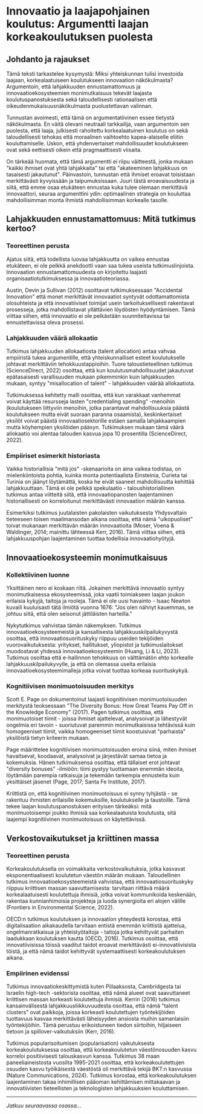 # Innovaatio ja laajapohjainen koulutus: Argumentti laajan korkeakoulutuksen puolesta

## Johdanto ja rajaukset

Tämä teksti tarkastelee kysymystä: Miksi yhteiskunnan tulisi investoida laajaan, korkealaatuiseen koulutukseen innovaation näkökulmasta? Argumentoin, että lahjakkuuden ennustamattomuus ja innovaatioekosysteemien monimutkaisuus tekevät laajasta koulutuspanostuksesta sekä taloudellisesti rationaalisen että oikeudenmukaisuusnäkökulmasta puolustettavan valinnan.

Tunnustan avoimesti, että tämä on argumentatiivinen essee tietystä näkökulmasta. En väitä olevani neutraali tarkkailija, vaan argumentoin sen puolesta, että laaja, julkisesti rahoitettu korkealaatuinen koulutus on sekä taloudellisesti tehokas että moraalinen vaihtoehto kapea-alaiselle eliitin kouluttamiselle. Uskon, että yhdenvertaiset mahdollisuudet koulutukseen ovat sekä eettisesti oikein että pragmaattisesti viisaita.

On tärkeää huomata, että tämä argumentti ei riipu väitteestä, jonka mukaan "kaikki ihmiset ovat yhtä lahjakkaita" tai että "akateeminen lahjakkuus on tasaisesti jakautunut". Päinvastoin, tunnustan että ihmiset eroavat toisistaan merkittävästi kyvyissään ja taipumuksissaan. Juuri tästä eroavaisuudesta ja siitä, että emme osaa etukäteen ennustaa kuka tulee olemaan merkittävä innovaattori, seuraa argumenttini ydin: optimaalinen strategia on kouluttaa mahdollisimman monta ihmistä mahdollisimman korkealle tasolle.

## Lahjakkuuden ennustamattomuus: Mitä tutkimus kertoo?

### Teoreettinen perusta

Ajatus siitä, että todellista luovaa lahjakkuutta on vaikea ennustaa etukäteen, ei ole pelkkä anekdootti vaan saa tukea useista tutkimuslinjoista. Innovaation ennustamattomuudesta on kirjoitettu laajasti organisaatiotutkimuksessa ja innovaatioteoriassa.

Austin, Devin ja Sullivan (2012) osoittavat tutkimuksessaan "Accidental Innovation" että monet merkittävät innovaatiot syntyvät odottamattomista olosuhteista ja että innovatiiviset toimijat usein tarkoituksellisesti rakentavat prosesseja, jotka mahdollistavat yllättävien löydösten hyödyntämisen. Tämä viittaa siihen, että innovaatio ei ole pelkästään suunniteltavissa tai ennustettavissa oleva prosessi.

### Lahjakkuuden väärä allokaatio

Tutkimus lahjakkuuden allokaatiosta (talent allocation) antaa vahvaa empiiristä tukea argumentille, että yhteiskunnalliset esteet koulutukselle johtavat merkittäviin tehokkuustappioihin. Tuore taloustieteellinen tutkimus (ScienceDirect, 2022) osoittaa, että kun koulutusmahdollisuudet jakautuvat epätasaisesti varallisuuden mukaan pikemminkin kuin lahjakkuuden mukaan, syntyy "misallocation of talent" - lahjakkuuden väärää allokaatiota.

Tutkimuksessa kehitetty malli osoittaa, että kun varakkaat vanhemmat voivat käyttää resursseja lasten "credentialing spending" -menoihin (koulutukseen liittyviin menoihin, jotka parantavat mahdollisuuksia päästä koulutukseen mutta eivät suoraan paranna osaamista), keskinkertaiset yksilöt voivat päästä innovaatiosektorille estäen samalla lahjakkaampien mutta köyhempien yksilöiden pääsyn. Tutkimuksen mukaan tämä väärä allokaatio voi alentaa talouden kasvua jopa 10 prosentilla (ScienceDirect, 2022).

### Empiiriset esimerkit historiasta

Vaikka historiallisia "mitä jos" -skenaarioita on aina vaikea todistaa, on mielenkiintoista pohtia, kuinka monta potentiaalista Einsteinia, Curieta tai Turinia on jäänyt löytämättä, koska he eivät saaneet mahdollisuutta kehittää lahjakkuuttaan. Tämä ei ole pelkkä spekulaatio - taloushistoriallinen tutkimus antaa viitteitä siitä, että innovaatiopanosten laajentaminen historiallisesti on korreloitunut merkittävästi innovaation määrän kanssa.

Esimerkiksi tutkimus juutalaisten pakolaisten vaikutuksesta Yhdysvaltain tieteeseen toisen maailmansodan aikana osoittaa, että nämä "ulkopuoliset" toivat mukanaan merkittävän määrän innovaatioita (Moser, Voena & Waldinger, 2014; mainittu lähteessä Kerr, 2016). Tämä viittaa siihen, että lahjakkuuspohjan laajentaminen tuottaa todellisia innovaatiohyötyjä.

## Innovaatioekosysteemin monimutkaisuus

### Kollektiivinen luonne

Yksittäinen nero ei koskaan riitä. Jokainen merkittävä innovaatio syntyy monimutkaisessa ekosysteemissä, joka vaatii toimiakseen laajan joukon erilaisia kykyjä, taitoja ja rooleja. Tämä ei ole uusi havainto - Isaac Newton kuvaili kuuluisasti tätä ilmiötä vuonna 1676: "Jos olen nähnyt kauemmas, se johtuu siitä, että olen seisonut jättiläisten harteilla."

Nykytutkimus vahvistaa tämän näkemyksen. Tutkimus innovaatioekosysteemeistä ja kansallisesta lahjakkuuskilpailukyvystä osoittaa, että innovaatiosuorituskyky riippuu useiden tekijöiden vuorovaikutuksesta: yritykset, hallitukset, yliopistot ja tutkimuslaitokset muodostavat yhdessä innovaatioekosysteemin (Huang, Li & Li, 2023). Tutkimus osoittaa että e-hallinnon tehokkuus on välttämätön ehto korkealle lahjakkuuskilpailukyvylle, ja että on olemassa useita erilaisia innovaatioekosysteemimalleja jotka voivat tuottaa korkeaa suorituskykyä.

### Kognitiivisen monimuotoisuuden merkitys

Scott E. Page on dokumentoinut laajasti kognitiivisen monimuotoisuuden merkitystä teoksessaan "The Diversity Bonus: How Great Teams Pay Off in the Knowledge Economy" (2017). Pagen tutkimus osoittaa, että monimuotoiset tiimit - joissa ihmiset ajattelevat, analysoivat ja lähestyvät ongelmia eri tavoin - suoriutuvat paremmin monimutkaisissa tehtävissä kuin homogeeniset tiimit, vaikka homogeeniset tiimit koostuisivat "parhaista" yksilöistä tietyn kriteerin mukaan.

Page määrittelee kognitiivisen monimuotoisuuden eroina siinä, miten ihmiset havaitsevat, koodaavat, analysoivat ja järjestävät samaa tietoa ja kokemuksia. Hänen tutkimuksensa osoittaa, että tällaiset erot johtavat "diversity bonuses" -ilmiöön: tiimi pystyy tuottamaan enemmän ideoita, löytämään parempia ratkaisuja ja tekemään tarkempia ennusteita kuin yksittäiset jäsenet (Page, 2017; Santa Fe Institute, 2017).

Kriittistä on, että kognitiivinen monimuotoisuus ei synny tyhjästä - se rakentuu ihmisten erilaisille kokemuksille, koulutukselle ja taustoille. Tämä tekee laajan koulutuspanostuksen erityisen tärkeäksi: mitä monimuotoisempi joukko ihmisiä saa korkealaatuista koulutusta, sitä laajempi kognitiivinen monimuotoisuus on käytettävissä.

## Verkostovaikutukset ja kriittinen massa

### Teoreettinen perusta

Korkeakoulutuksella on voimakkaita verkostovaikutuksia, jotka kasvavat eksponentiaalisesti koulutetun väestön määrän mukaan. Taloudellinen tutkimus innovaatioekosysteemeistä vahvistaa, että innovaatiosuorituskyky riippuu kriittisen massan saavuttamisesta: tarvitaan riittävä määrä korkealaatuisesti koulutettuja ihmisiä, jotka voivat kommunikoida keskenään, rakentaa kunnianhimoisia projekteja ja luoda synergioita eri alojen välille (Frontiers in Environmental Science, 2022).

OECD:n tutkimus koulutuksen ja innovaation yhteydestä korostaa, että digitalisaation aikakaudella tarvitaan entistä enemmän kriittistä ajattelua, ongelmanratkaisua ja yhteistyötaitoja - taitoja jotka kehittyvät parhaiten laadukkaan koulutuksen kautta (OECD, 2016). Tutkimus osoittaa, että innovatiivisissa töissä vaaditut taidot eroavat merkittävästi ei-innovatiivisista töistä, ja että nämä taidot kehittyvät systemaattisesti korkeakoulutuksen aikana.

### Empiirinen evidenssi

Tutkimus innovaatiokeskittymistä kuten Piilaaksosta, Cambridgesta tai Israelin high-tech -sektorista osoittaa, että nämä alueet ovat saavuttaneet kriittisen massan korkeasti koulutettuja ihmisiä. Kerrin (2016) tutkimus kansainvälisestä lahjakkuusliikkuvuudesta osoittaa, että nämä "talent clusters" ovat paikkoja, joissa korkeasti koulutettujen työntekijöiden tuottavuus kasvaa merkittävästi läheisyyden ansiosta muihin samanlaisiin työntekijöihin. Tämä perustuu erikoistuneen tiedon siirtoihin, hiljaiseen tietoon ja spillover-vaikutuksiin (Kerr, 2016).

Tutkimus popularisoitumisen (popularisation) vaikutuksesta korkeakoulutuksessa osoittaa, että korkeakoulutetun väestönosuuden kasvu korreloi positiivisesti talouskasvun kanssa. Tutkimus 38 maan paneeliaineistosta vuosilta 1995-2021 osoittaa, että korkeakoulutettujen osuuden kasvu työikäisestä väestöstä oli merkittävä tekijä BKT:n kasvussa (Nature Communications, 2024). Tutkimus korostaa, että korkeakoulutuksen laajentaminen takaa inhimillisen pääoman kehittämisen mittakaavan ja innovatiivisten tieteellisten ja teknologisten lahjakkuuksien kouluttamisen.

---

*Jatkuu seuraavassa osassa...*